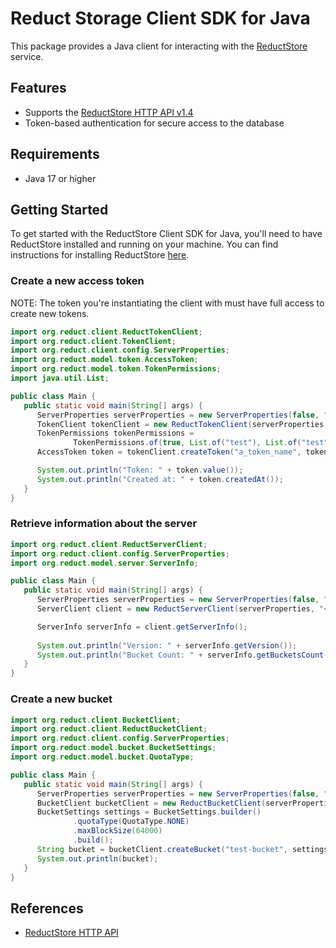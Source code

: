 # Reduct Storage Client SDK for Java
This package provides a Java client for interacting with the [ReductStore](https://www.reduct.store) service.

## Features
* Supports the [ReductStore HTTP API v1.4](https://docs.reduct.store/http-api)
* Token-based authentication for secure access to the database

## Requirements
* Java 17 or higher

## Getting Started

To get started with the ReductStore Client SDK for Java, you'll need to have ReductStore installed and running on
your machine. You can find instructions for installing ReductStore [here](https://docs.reduct-store/#start-with-docker).

### Create a new access token
NOTE: The token you're instantiating the client with must have full access to create new tokens.

```java
import org.reduct.client.ReductTokenClient;
import org.reduct.client.TokenClient;
import org.reduct.client.config.ServerProperties;
import org.reduct.model.token.AccessToken;
import org.reduct.model.token.TokenPermissions;
import java.util.List;

public class Main {
   public static void main(String[] args) {
      ServerProperties serverProperties = new ServerProperties(false, "127.0.0.1", 8383);
      TokenClient tokenClient = new ReductTokenClient(serverProperties, "<your_api_key>");
      TokenPermissions tokenPermissions =
              TokenPermissions.of(true, List.of("test"), List.of("test"));
      AccessToken token = tokenClient.createToken("a_token_name", tokenPermissions);

      System.out.println("Token: " + token.value());
      System.out.println("Created at: " + token.createdAt());
   }
}
```

### Retrieve information about the server
```java
import org.reduct.client.ReductServerClient;
import org.reduct.client.config.ServerProperties;
import org.reduct.model.server.ServerInfo;

public class Main {
   public static void main(String[] args) {
      ServerProperties serverProperties = new ServerProperties(false, "127.0.0.1", 8383);
      ServerClient client = new ReductServerClient(serverProperties, "<your-api-key>");

      ServerInfo serverInfo = client.getServerInfo();
      
      System.out.println("Version: " + serverInfo.getVersion());
      System.out.println("Bucket Count: " + serverInfo.getBucketsCount());
   }
}
```
### Create a new bucket
```java
import org.reduct.client.BucketClient;
import org.reduct.client.ReductBucketClient;
import org.reduct.client.config.ServerProperties;
import org.reduct.model.bucket.BucketSettings;
import org.reduct.model.bucket.QuotaType;

public class Main {
   public static void main(String[] args) {
      ServerProperties serverProperties = new ServerProperties(false, "127.0.0.1", 8383);
      BucketClient bucketClient = new ReductBucketClient(serverProperties, "<your-api-key>");
      BucketSettings settings = BucketSettings.builder()
              .quotaType(QuotaType.NONE)
              .maxBlockSize(64000)
              .build();
      String bucket = bucketClient.createBucket("test-bucket", settings);
      System.out.println(bucket);
   }
}
```

## References

* [ReductStore HTTP API](https://docs.reduct.store/http-api)